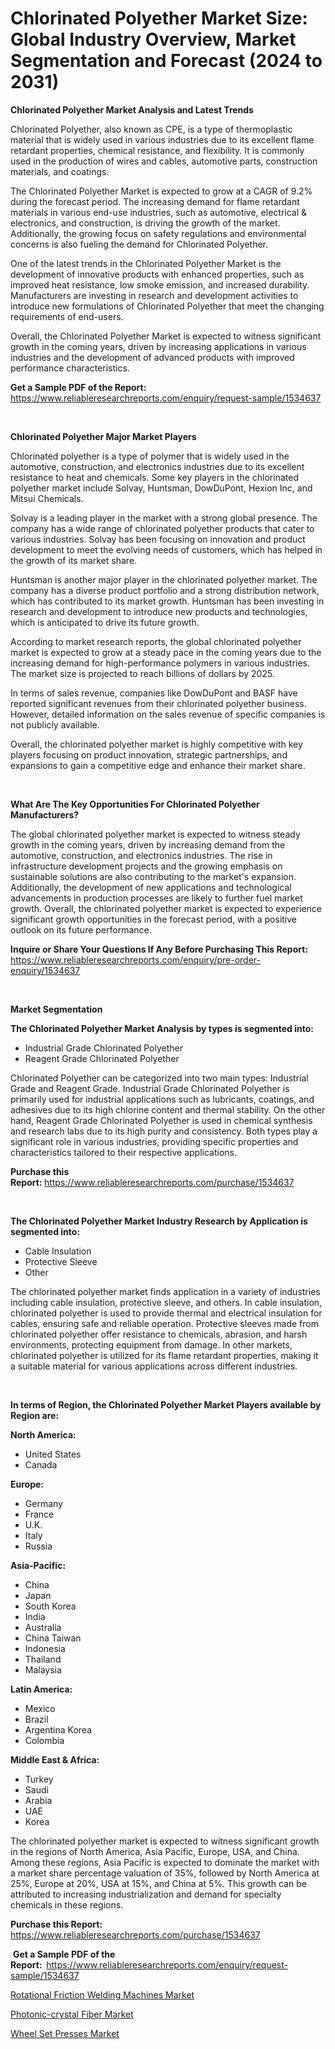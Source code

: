 <p><h1>Chlorinated Polyether Market Size: Global Industry Overview, Market Segmentation and Forecast (2024 to 2031)</h1></p><p><strong>Chlorinated Polyether Market Analysis and Latest Trends</strong></p>
<p><p>Chlorinated Polyether, also known as CPE, is a type of thermoplastic material that is widely used in various industries due to its excellent flame retardant properties, chemical resistance, and flexibility. It is commonly used in the production of wires and cables, automotive parts, construction materials, and coatings.</p><p>The Chlorinated Polyether Market is expected to grow at a CAGR of 9.2% during the forecast period. The increasing demand for flame retardant materials in various end-use industries, such as automotive, electrical & electronics, and construction, is driving the growth of the market. Additionally, the growing focus on safety regulations and environmental concerns is also fueling the demand for Chlorinated Polyether.</p><p>One of the latest trends in the Chlorinated Polyether Market is the development of innovative products with enhanced properties, such as improved heat resistance, low smoke emission, and increased durability. Manufacturers are investing in research and development activities to introduce new formulations of Chlorinated Polyether that meet the changing requirements of end-users.</p><p>Overall, the Chlorinated Polyether Market is expected to witness significant growth in the coming years, driven by increasing applications in various industries and the development of advanced products with improved performance characteristics.</p></p>
<p><strong>Get a Sample PDF of the Report:&nbsp;</strong> <a href="https://www.reliableresearchreports.com/enquiry/request-sample/1534637">https://www.reliableresearchreports.com/enquiry/request-sample/1534637</a></p>
<p>&nbsp;</p>
<p><strong>Chlorinated Polyether Major Market Players</strong></p>
<p><p>Chlorinated polyether is a type of polymer that is widely used in the automotive, construction, and electronics industries due to its excellent resistance to heat and chemicals. Some key players in the chlorinated polyether market include Solvay, Huntsman, DowDuPont, Hexion Inc, and Mitsui Chemicals.</p><p>Solvay is a leading player in the market with a strong global presence. The company has a wide range of chlorinated polyether products that cater to various industries. Solvay has been focusing on innovation and product development to meet the evolving needs of customers, which has helped in the growth of its market share.</p><p>Huntsman is another major player in the chlorinated polyether market. The company has a diverse product portfolio and a strong distribution network, which has contributed to its market growth. Huntsman has been investing in research and development to introduce new products and technologies, which is anticipated to drive its future growth.</p><p>According to market research reports, the global chlorinated polyether market is expected to grow at a steady pace in the coming years due to the increasing demand for high-performance polymers in various industries. The market size is projected to reach billions of dollars by 2025.</p><p>In terms of sales revenue, companies like DowDuPont and BASF have reported significant revenues from their chlorinated polyether business. However, detailed information on the sales revenue of specific companies is not publicly available.</p><p>Overall, the chlorinated polyether market is highly competitive with key players focusing on product innovation, strategic partnerships, and expansions to gain a competitive edge and enhance their market share.</p></p>
<p>&nbsp;</p>
<p><strong>What Are The Key Opportunities For Chlorinated Polyether Manufacturers?</strong></p>
<p><p>The global chlorinated polyether market is expected to witness steady growth in the coming years, driven by increasing demand from the automotive, construction, and electronics industries. The rise in infrastructure development projects and the growing emphasis on sustainable solutions are also contributing to the market's expansion. Additionally, the development of new applications and technological advancements in production processes are likely to further fuel market growth. Overall, the chlorinated polyether market is expected to experience significant growth opportunities in the forecast period, with a positive outlook on its future performance.</p></p>
<p><strong>Inquire or Share Your Questions If Any Before Purchasing This Report:</strong> <a href="https://www.reliableresearchreports.com/enquiry/pre-order-enquiry/1534637">https://www.reliableresearchreports.com/enquiry/pre-order-enquiry/1534637</a></p>
<p>&nbsp;</p>
<p><strong>Market Segmentation</strong></p>
<p><strong>The Chlorinated Polyether Market Analysis by types is segmented into:</strong></p>
<p><ul><li>Industrial Grade Chlorinated Polyether</li><li>Reagent Grade Chlorinated Polyether</li></ul></p>
<p><p>Chlorinated Polyether can be categorized into two main types: Industrial Grade and Reagent Grade. Industrial Grade Chlorinated Polyether is primarily used for industrial applications such as lubricants, coatings, and adhesives due to its high chlorine content and thermal stability. On the other hand, Reagent Grade Chlorinated Polyether is used in chemical synthesis and research labs due to its high purity and consistency. Both types play a significant role in various industries, providing specific properties and characteristics tailored to their respective applications.</p></p>
<p><strong>Purchase this Report:&nbsp;</strong><a href="https://www.reliableresearchreports.com/purchase/1534637">https://www.reliableresearchreports.com/purchase/1534637</a></p>
<p>&nbsp;</p>
<p><strong>The Chlorinated Polyether Market Industry Research by Application is segmented into:</strong></p>
<p><ul><li>Cable Insulation</li><li>Protective Sleeve</li><li>Other</li></ul></p>
<p><p>The chlorinated polyether market finds application in a variety of industries including cable insulation, protective sleeve, and others. In cable insulation, chlorinated polyether is used to provide thermal and electrical insulation for cables, ensuring safe and reliable operation. Protective sleeves made from chlorinated polyether offer resistance to chemicals, abrasion, and harsh environments, protecting equipment from damage. In other markets, chlorinated polyether is utilized for its flame retardant properties, making it a suitable material for various applications across different industries.</p></p>
<p>&nbsp;</p>
<p><strong>In terms of Region, the Chlorinated Polyether Market Players available by Region are:</strong></p>
<p>
    <p> <strong> North America: </strong>
        <ul>
            <li>United States</li>
            <li>Canada</li>
        </ul>
        </p> 
    <p> <strong> Europe: </strong>
        <ul>
            <li>Germany</li>
            <li>France</li>
            <li>U.K.</li>
            <li>Italy</li>
            <li>Russia</li>
        </ul>
        </p> 
    <p> <strong> Asia-Pacific: </strong>
        <ul>
            <li>China</li>
            <li>Japan</li>
            <li>South Korea</li>
            <li>India</li>
            <li>Australia</li>
            <li>China Taiwan</li>
            <li>Indonesia</li>
            <li>Thailand</li>
            <li>Malaysia</li>
        </ul>
        </p> 
    <p> <strong> Latin America: </strong>
        <ul>
            <li>Mexico</li>
            <li>Brazil</li>
            <li>Argentina Korea</li>
            <li>Colombia</li>
        </ul>
        </p> 
    <p> <strong> Middle East & Africa: </strong>
        <ul>
            <li>Turkey</li>
            <li>Saudi</li>
            <li>Arabia</li>
            <li>UAE</li>
            <li>Korea</li>
        </ul>
    </p>
    </p>
<p><p>The chlorinated polyether market is expected to witness significant growth in the regions of North America, Asia Pacific, Europe, USA, and China. Among these regions, Asia Pacific is expected to dominate the market with a market share percentage valuation of 35%, followed by North America at 25%, Europe at 20%, USA at 15%, and China at 5%. This growth can be attributed to increasing industrialization and demand for specialty chemicals in these regions.</p></p>
<p><strong>Purchase this Report: </strong><a href="https://www.reliableresearchreports.com/purchase/1534637">https://www.reliableresearchreports.com/purchase/1534637</a></p>
<p>&nbsp;<strong>Get a Sample PDF of the Report:&nbsp;&nbsp;</strong><a href="https://www.reliableresearchreports.com/enquiry/request-sample/1534637">https://www.reliableresearchreports.com/enquiry/request-sample/1534637</a></p>
<p><strong></strong></p>
<p><p><a href="https://view.publitas.com/reportprime-1/rotational-friction-welding-machines-market-size-share-trends-analysis-report-by-application-regional-outlook-competitive-strategies-and-segment-forecasts-2023-2030/">Rotational Friction Welding Machines Market</a></p><p><a href="https://view.publitas.com/reportprime-1/photonic-crystal-fiber-market-size-global-industry-overview-market-segmentation-and-forecast-2023-to-2030/">Photonic-crystal Fiber Market</a></p><p><a href="https://view.publitas.com/reportprime-1/wheel-set-presses-market-research-report-reveals-the-latest-trends-and-opportunities-of-this-market-for-period-from-2023-2030/">Wheel Set Presses Market</a></p></p>
